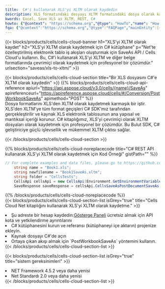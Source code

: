 ```yaml
---
title:  C#'i kullanarak XLS'yi XLTM olarak kaydedin
description: XLS formatındaki dosyayı XLTM formatındaki dosya olarak kaydetmek için C# için Aspose.Cells Cloud SDK'yı kullanma.
kwords: Excel, Save XLS as XLTM, REST, C#
howto: {"@context": "https://schema.org","@type": "HowTo","name": "How to save XLS as XLTM using the Cells Cloud Net library.","description": "How to save XLS as XLTM using the Cells Cloud Net library.","image": {"@type": "ImageObject"},"url": "/net/saveas/xls-to-xltm/","step": [{ "@type": "HowToStep","name": "How to save XLS as XLTM using the Cells Cloud Net library. step 1", "image": {"@type": "ImageObject",},"url": "/net/saveas/xls-to-xltm/","text": "Register an account at <a href='https://dashboard.aspose.cloud/'>Dashboard</a> to get free API quota & authorization details",},{ "@type": "HowToStep","name": "How to save XLS as XLTM using the Cells Cloud Net library. step 1", "image": {"@type": "ImageObject",},"url": "/net/saveas/xls-to-xltm/","text": "Install C# library and add the reference (import the library) to your project.",},{ "@type": "HowToStep","name": "How to save XLS as XLTM using the Cells Cloud Net library. step 1", "image": {"@type": "ImageObject",},"url": "/net/saveas/xls-to-xltm/","text": "Open the source file in C#",},{ "@type": "HowToStep","name": "How to save XLS as XLTM using the Cells Cloud Net library. step 1", "image": {"@type": "ImageObject",},"url": "/net/saveas/xls-to-xltm/","text": "Use the `PostWorkbookSaveAs` method to retrieve the resulting stream.",}, ],"supply": {"@type": "HowToSupply","name": "document"},"tool": [{"@type": "HowToTool","name": "Visual Studio, Visual Studio Code, Rider"},{"@type": "HowToTool","name": "Aspose Cells"}],"totalTime": "PT6M"}
fqa: {"@context":"https://schema.org","@type":"FAQPage","mainEntity":[{"@type":"Question","name":"Why save file as other formats file in C# using REST API?","acceptedAnswer":{"@type":"Answer","text":"Documents are encoded in many ways, and some files may be incompatible with the software you use. To open and read such files, just save them as appropriate file formats.<br/><ol><li>Install .NET SDK and add the reference (import the library) to your project.</li><li>Open the source file in C# using REST API.</li><li>Call the PostWorkbookSaveAsRequest() method, passing an output filename with required extension.</li><li>Get the result of save as a separate file.</li></ol>"}},{"@type":"Question","name":"What file formats can I save as with your C# library?","acceptedAnswer":{"@type":"Answer","text":"We support a variety of file formats for conversion using .NET library, including XLSX, Excel, xls , PDF, CSV, HTML, Markdown, XML, PNG, JPG, TIFF, Json, TXT and many more."}},{"@type":"Question","name":"What is the maximum allowed file size for conversion using this .NET library?","acceptedAnswer":{"@type":"Answer","text":"There are no file size limits for format conversions using .NET library."}}]}
---
```

{{< blocks/products/cells/cells-cloud-banner h1="XLS\'yi XLTM olarak kaydet" h2="XLS\'yi XLTM olarak kaydetmek için C# kütüphane" p="Net\'te özelleştirilmiş elektronik tablo iş akışları oluşturmak için SaveAs API / Cells Cloud\'u kullanın. Bu, C#\'i kullanarak XLS\'yi XLTM ve diğer belge formatlarında çevrimiçi olarak kaydetmek için profesyonel bir çözümdür." urlsection="saveas/xls-to-xltm/" >}}

{{< blocks/products/cells/cells-cloud-section title="Bir XLS dosyasını C#\'e XLTM olarak kaydedin" >}}
{{% blocks/products/cells/cells-cloud-api-reference apiurl="https://api.aspose.cloud/v3.0/cells/{name}/SaveAs" apireferenceurl="https://apireference.aspose.cloud/cells/#/Conversion/PostWorkbookSaveAs" apimethod="POST" %}}
<br/>
Dosya formatlarını XLS'den XLTM olarak kaydetmek karmaşık bir iştir. XLS'den XLTM'ye tüm format geçişleri C# SDK'mız tarafından gerçekleştirilir ve kaynak XLS elektronik tablosunun ana yapısal ve mantıksal içeriği korunur. C# kitaplığımız, XLS'yi çevrimiçi olarak XLTM dosyaları olarak kaydetmek için profesyonel bir çözümdür. Bu Bulut SDK, C# geliştiriciye güçlü işlevsellik ve mükemmel XLTM çıktısı sağlar.

{{< /blocks/products/cells/cells-cloud-section >}}

{{% blocks/products/cells/cells-cloud-noreplacecode title="C# REST API kullanarak XLS\'yi XLTM olarak kaydetmek için Kod Örneği" gistPath="" %}}
  
```cs
// For complete examples and data files, please go to https://github.com/aspose-cells-cloud/aspose-cells-cloud-dotnet/
    string name = "Book1.xls";
    string newfilename = "Book1SaveAs.xltm";
    string folder = "CellsTests";
    CellsApi cellsApi = new CellsApi(Environment.GetEnvironmentVariable("ProductClientId"), Environment.GetEnvironmentVariable("ProductClientSecret"));
    SaveResponse saveResponse = cellsApi.CellsSaveAsPostDocumentSaveAs(name, null, newfilename, null,null,folder);
```
  
{{% /blocks/products/cells/cells-cloud-noreplacecode %}}
<br/>
{{< blocks/products/cells/cells-cloud-section-list isGrey="true" title="Cells Cloud Net kitaplığını kullanarak XLS\'yi XLTM olarak kaydetme." >}}
<li> Şu adreste bir hesap kaydedin:<a href="https://dashboard.aspose.cloud/">Gösterge Paneli</a> ücretsiz almak için API kota ve yetkilendirme ayrıntılarını</li>
<li>C# kütüphanesini kurun ve referansı (kütüphaneyi içe aktarın) projenize ekleyin.</li>
<li>Kaynak dosyayı C#'de açın</li>
<li>Ortaya çıkan akışı almak için `PostWorkbookSaveAs` yöntemini kullanın.</li>
{{< /blocks/products/cells/cells-cloud-section-list >}}

{{< blocks/products/cells/cells-cloud-section-list isGrey="true" title="sistem gereksinimleri" >}}
<li>NET Framework 4.5.2 veya daha yenisi</li>
<li>Net Standardı 2.0 veya daha yenisi</li>
{{< /blocks/products/cells/cells-cloud-section-list >}}
